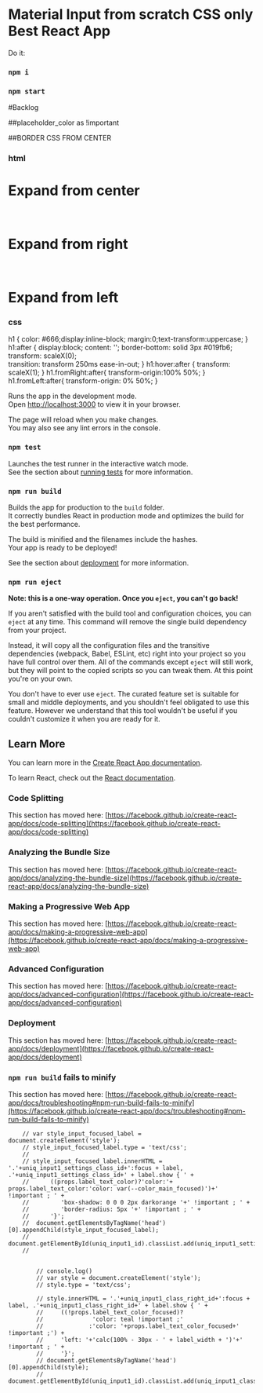 # Material Input from scratch CSS only Best React App
 
Do it:
### `npm i`
### `npm start`

#Backlog

##placeholder_color
as !important

##BORDER CSS FROM CENTER

### html
<h1 class="fromCenter">Expand from center</h1><br/>
<h1 class="fromRight">Expand from right</h1><br/>
<h1 class="fromLeft">Expand from left</h1>

### css
h1 { color: #666;display:inline-block; margin:0;text-transform:uppercase; }
h1:after {
  display:block;
  content: '';
  border-bottom: solid 3px #019fb6;  
  transform: scaleX(0);  
  transition: transform 250ms ease-in-out;
}
h1:hover:after { transform: scaleX(1); }
h1.fromRight:after{ transform-origin:100% 50%; }
h1.fromLeft:after{  transform-origin:  0% 50%; }

Runs the app in the development mode.\
Open [http://localhost:3000](http://localhost:3000) to view it in your browser.

The page will reload when you make changes.\
You may also see any lint errors in the console.

### `npm test`

Launches the test runner in the interactive watch mode.\
See the section about [running tests](https://facebook.github.io/create-react-app/docs/running-tests) for more information.

### `npm run build`

Builds the app for production to the `build` folder.\
It correctly bundles React in production mode and optimizes the build for the best performance.

The build is minified and the filenames include the hashes.\
Your app is ready to be deployed!

See the section about [deployment](https://facebook.github.io/create-react-app/docs/deployment) for more information.

### `npm run eject`

**Note: this is a one-way operation. Once you `eject`, you can't go back!**

If you aren't satisfied with the build tool and configuration choices, you can `eject` at any time. This command will remove the single build dependency from your project.

Instead, it will copy all the configuration files and the transitive dependencies (webpack, Babel, ESLint, etc) right into your project so you have full control over them. All of the commands except `eject` will still work, but they will point to the copied scripts so you can tweak them. At this point you're on your own.

You don't have to ever use `eject`. The curated feature set is suitable for small and middle deployments, and you shouldn't feel obligated to use this feature. However we understand that this tool wouldn't be useful if you couldn't customize it when you are ready for it.

## Learn More

You can learn more in the [Create React App documentation](https://facebook.github.io/create-react-app/docs/getting-started).

To learn React, check out the [React documentation](https://reactjs.org/).

### Code Splitting

This section has moved here: [https://facebook.github.io/create-react-app/docs/code-splitting](https://facebook.github.io/create-react-app/docs/code-splitting)

### Analyzing the Bundle Size

This section has moved here: [https://facebook.github.io/create-react-app/docs/analyzing-the-bundle-size](https://facebook.github.io/create-react-app/docs/analyzing-the-bundle-size)

### Making a Progressive Web App

This section has moved here: [https://facebook.github.io/create-react-app/docs/making-a-progressive-web-app](https://facebook.github.io/create-react-app/docs/making-a-progressive-web-app)

### Advanced Configuration

This section has moved here: [https://facebook.github.io/create-react-app/docs/advanced-configuration](https://facebook.github.io/create-react-app/docs/advanced-configuration)

### Deployment

This section has moved here: [https://facebook.github.io/create-react-app/docs/deployment](https://facebook.github.io/create-react-app/docs/deployment)

### `npm run build` fails to minify

This section has moved here: [https://facebook.github.io/create-react-app/docs/troubleshooting#npm-run-build-fails-to-minify](https://facebook.github.io/create-react-app/docs/troubleshooting#npm-run-build-fails-to-minify)


        // var style_input_focused_label = document.createElement('style');
        // style_input_focused_label.type = 'text/css';
        //
        // style_input_focused_label.innerHTML = '.'+uniq_input1_settings_class_id+':focus + label, .'+uniq_input1_settings_class_id+' + label.show { ' +
        //      ((props.label_text_color)?'color:'+ props.label_text_color:'color: var(--color_main_focused)')+' !important ; ' +
        //         'box-shadow: 0 0 0 2px darkorange '+' !important ; ' +
        //         'border-radius: 5px '+' !important ; ' +
        //      '}';
        //  document.getElementsByTagName('head')[0].appendChild(style_input_focused_label);
        //  document.getElementById(uniq_input1_id).classList.add(uniq_input1_settings_class_id);
        //


            // console.log()
            // var style = document.createElement('style');
            // style.type = 'text/css';

            // style.innerHTML = '.'+uniq_input1_class_right_id+':focus + label, .'+uniq_input1_class_right_id+' + label.show { ' +
            //     ((!props.label_text_color_focused)?
            //              'color: teal !important ;'
            //             :'color: '+props.label_text_color_focused+' !important ;') +
            //     'left: '+'calc(100% - 30px - ' + label_width + ')'+' !important ; ' +
            //     '}';
            // document.getElementsByTagName('head')[0].appendChild(style);
            // document.getElementById(uniq_input1_id).classList.add(uniq_input1_class_right_id);
